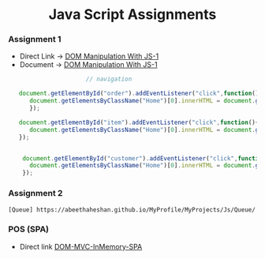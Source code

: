 <h1  align="center" >  Java Script Assignments  </h1>

### Assignment 1


* Direct Link -> [DOM Manipulation With JS-1](https://abeethaheshan.github.io/MyProfile/MyProjects/SPA/DOM%20Manipulation%20With%20JS%20-%201/BootstrapPOS/src/)     
* Document ->  [DOM Manipulation With JS-1](https://github.com/AbeethaHeshan/MyProfile/tree/master/MyProjects/SPA/DOM%20Manipulation%20With%20JS%20-%201/BootstrapPOS/src)

```javaScript
                      // navigation

   document.getElementById("order").addEventListener("click",function(){
      document.getElementsByClassName("Home")[0].innerHTML = document.getElementsByClassName("orders")[0].innerHTML;
      }); 

   document.getElementById("item").addEventListener("click",function(){
      document.getElementsByClassName("Home")[0].innerHTML = document.getElementsByClassName("items")[0].innerHTML;
   });


    document.getElementById("customer").addEventListener("click",function(){
      document.getElementsByClassName("Home")[0].innerHTML = document.getElementsByClassName("customers")[0].innerHTML;
    });

```

### Assignment 2 
    [Queue] https://abeethaheshan.github.io/MyProfile/MyProjects/Js/Queue/

### POS (SPA)
* Direct link [DOM-MVC-InMemory-SPA](https://abeethaheshan.github.io/MyProfile/MyProjects/Js/SPA/DOM%20Manipulation%20With%20JS%20-%201/BootstrapPOS/src/)   
  





